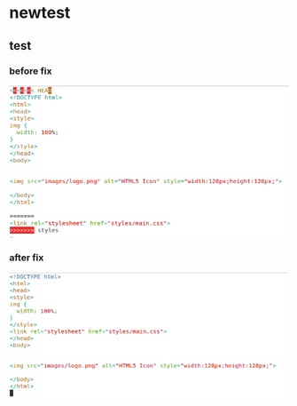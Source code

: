 # newtest
## test

### before fix
![before-fix](/images/before_fix.png)

### after fix
![after-fix](/images/after_fix.png)
